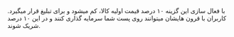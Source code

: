 با فعال سازی این گزینه ۱۰ درصد قیمت اولیه کالا، کم میشود و برای تبلیغ قرار میگیرد.
کاربران با قرون هایشان میتوانند روی پست شما سرمایه گذاری کنند و در این ۱۰ درصد شریک شوند.
